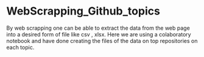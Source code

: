# WebScrapping_Github_topics
By web scrapping one can be able to extract the data from the web page into a desired form of file like csv , xlsx.
Here we are using a colaboratory notebook and have done creating the files of the data on top repositories on each topic.
